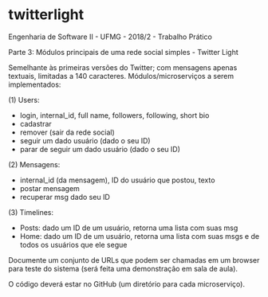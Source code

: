 # twitterlight

Engenharia de Software II - UFMG - 2018/2 - Trabalho Prático

Parte 3: Módulos principais de uma rede social simples - Twitter Light

Semelhante às primeiras versões do Twitter; com mensagens apenas textuais, limitadas
a 140 caracteres.
Módulos/microserviços a serem implementados:

(1) Users:
- login, internal_id, full name, followers, following, short bio
- cadastrar
- remover (sair da rede social)
- seguir um dado usuário (dado o seu ID)
- parar de seguir um dado usuário (dado o seu ID)

(2) Mensagens:
- internal_id (da mensagem), ID do usuário que postou, texto
- postar mensagem
- recuperar msg dado seu ID

(3) Timelines: 
- Posts: dado um ID de um usuário, retorna uma lista com suas msg
- Home: dado um ID de um usuário, retorna uma lista com suas msgs e de todos os usuários que ele segue

Documente um conjunto de URLs que podem ser chamadas em um browser para teste do sistema (será feita uma demonstração em sala de aula).

O código deverá estar no GitHub (um diretório para cada microserviço).
